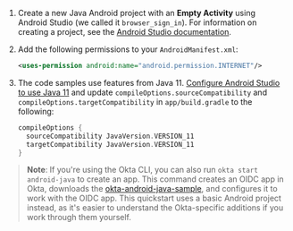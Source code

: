 1. Create a new Java Android project with an **Empty Activity** using Android Studio (we called it `browser_sign_in`). For information on creating a project, see the [Android Studio documentation](https://developer.android.com/training/basics/firstapp/creating-project).

2. Add the following permissions to your `AndroidManifest.xml`:

   ```xml
   <uses-permission android:name="android.permission.INTERNET"/>
   ```

3. The code samples use features from Java 11. [Configure Android Studio to use Java 11](https://developer.android.com/studio/intro/studio-config#jdk) and update `compileOptions.sourceCompatibility` and `compileOptions.targetCompatibility` in `app/build.gradle` to the following:

   ```gradle
   compileOptions {
     sourceCompatibility JavaVersion.VERSION_11
     targetCompatibility JavaVersion.VERSION_11
   }
   ```

> **Note**: If you're using the Okta CLI, you can also run `okta start android-java` to create an app. This command creates an OIDC app in Okta, downloads the [okta-android-java-sample](https://github.com/okta-samples/okta-android-java-sample), and configures it to work with the OIDC app. This quickstart uses a basic Android project instead, as it's easier to understand the Okta-specific additions if you work through them yourself.
